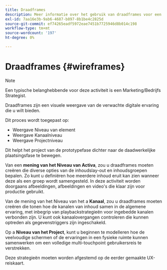 ```yaml
---
title: Draadframes
description: Meer informatie over het gebruik van draadframes voor een AEM Screens-project.
exl-id: 7aa16e3b-9ab6-4687-b897-8b1be4c2825d
source-git-commit: ef74265eadf5972eae7451b7725946d8b014c198
workflow-type: tm+mt
source-wordcount: '197'
ht-degree: 0%

---
```


# Draadframes {#wireframes}

>[!NOTE]
>Een typische belanghebbende voor deze activiteit is een Marketing/Bedrijfs Strategist.

Draadframes zijn een visuele weergave van de verwachte digitale ervaring die u wilt bieden.

Dit proces wordt toegepast op:

* Weergave Niveau van element
* Weergave Kanaalniveau
* Weergave Projectniveau

Dit helpt het project van de prototypefase dichter naar de daadwerkelijke plaatsingsfase te bewegen.

Van een **mening van het Niveau van Activa**, zou u draadframes moeten creëren die diverse opties van de inhoudslay-out en inhoudsgroepen bepalen. Zo kunt u definiëren hoe meerdere inhoud eruit kan zien wanneer deze als een groep wordt samengesteld.
In deze activiteit worden doorgaans afbeeldingen, afbeeldingen en video&#39;s die klaar zijn voor productie gebruikt.

Van de mening van het Niveau van het a **Kanaal**, zou u draadframes moeten creëren die tonen hoe de kanalen van inhoud samen in de algemene ervaring, met inbegrip van playbackstrategieën voor ingebedde kanalen verbonden zijn. U kunt ook kanaalovergangen controleren die kunnen optreden als gegevenstriggers zijn ingeschakeld.

Op a **Niveau van het Project**, kunt u beginnen te modelleren hoe de veelvoudige schermen of de ervaringen in een fysieke ruimte kunnen samenwerken om een volledige multi-touchpoint gebruikersreis te verstrekken.

Deze strategieën moeten worden afgestemd op de eerder gemaakte UX-reiskaart.
